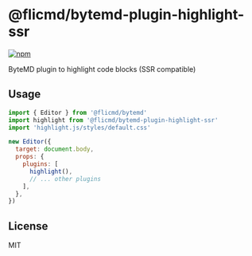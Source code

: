 # @flicmd/bytemd-plugin-highlight-ssr

[![npm](https://img.shields.io/npm/v/@flicmd/bytemd-plugin-highlight-ssr.svg)](https://npm.im/@flicmd/bytemd-plugin-highlight-ssr)

ByteMD plugin to highlight code blocks (SSR compatible)

## Usage

```js
import { Editor } from '@flicmd/bytemd'
import highlight from '@flicmd/bytemd-plugin-highlight-ssr'
import 'highlight.js/styles/default.css'

new Editor({
  target: document.body,
  props: {
    plugins: [
      highlight(),
      // ... other plugins
    ],
  },
})
```

## License

MIT
